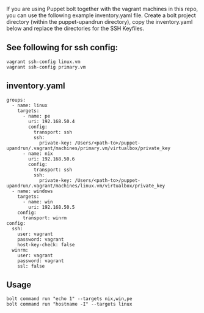 If you are using Puppet bolt together with the vagrant machines in this repo, you can use the following example inventory.yaml file. Create a bolt project directory (within the puppet-upandrun directory), copy the inventory.yaml below and replace the directories for the SSH Keyfiles.

## See following for ssh config: ##
```
vagrant ssh-config linux.vm
vagrant ssh-config primary.vm
```

## inventory.yaml ##
```
groups:
  - name: linux
    targets:
      - name: pe
        uri: 192.168.50.4
        config:
          transport: ssh
          ssh:
            private-key: /Users/<path-to>/puppet-upandrun/.vagrant/machines/primary.vm/virtualbox/private_key
      - name: nix
        uri: 192.168.50.6
        config:
          transport: ssh
          ssh:
            private-key: /Users/<path-to>/puppet-upandrun/.vagrant/machines/linux.vm/virtualbox/private_key
  - name: windows
    targets:
      - name: win
        uri: 192.168.50.5
    config:
      transport: winrm
config:
  ssh:
    user: vagrant
    password: vagrant
    host-key-check: false
  winrm:
    user: vagrant
    password: vagrant
    ssl: false
```

## Usage ##
```
bolt command run "echo 1" --targets nix,win,pe
bolt command run "hostname -I" --targets linux
```
